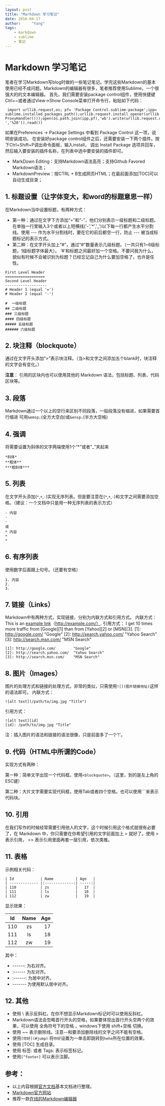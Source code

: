 ```yaml
---
layout: post
title: "Markdown 学习笔记"
date: 2016-04-17
author:     "Yang"
tags:
    - markdown
    - sublime
    - 笔记
---
```


# Markdown 学习笔记

笔者在学习Markdown写blog时做的一些笔记笔记。学完这些Markdown的基本使用已经不成问题。Markdown的编辑器有很多，笔者推荐使用Sublime，一个很强大的的文本编辑器。
首先，我们需要安装package control组件，使用快捷键 Ctrl+~或者通过View->Show Console菜单打开命令行，粘贴如下代码：
 
	 import urllib.request,os; pf= 'Package Control.sublime-package';ipp= sublime.installed_packages_path();urllib.request.install_opener(urllib.request.build_opener(urllib.request ProxyHandler()));open(os.path.join(ipp,pf),'wb').write(urllib.request.urlopen('[http://sublime.wbond.net/(http://sublime.wbond.net/)'+pf.replace(' ','%20')).read())

如果在Preferences → Package Settings 中看到 Package Control 这一项，说明安装成功。
在安装好package control组件之后，还需要安装一下两个插件。按下Ctrl+Shift+P调出命令面板，输入install， 调出 Install Package 选项并回车，然后输入要安装的插件名称，在列表中选中要安装的插件即可。

- MarkDown Editing：支持Markdown语法高亮；支持Github Favored Markdown语法；
- MarkdownPreview：按CTRL + B生成网页HTML；在最前面添加[TOC]可以自动生成目录；

## 1. 标题设置（让字体变大，和word的标题意思一样）
<!-- 生成目录使用 [TOC] 。 -->
在Markdown当中设置标题，有两种方式：

- 第一种：通过在文字下方添加“=”和“-”，他们分别表示一级标题和二级标题。
  在单独一行里输入3个或者以上短横线('-','*','_')以下每一行都产生水平分割线。使用 --- 作为水平分割线时，要在它的前后都空一行，防止 --- 被当成标题标记的表示方式。
- 第二种：在文字开头加上“#”，通过“#”数量表示几级标题。（一共只有1~6级标题，1级标题字体最大）。
‘#’和标题之间最好加一个空格。不要问我为什么，貌似有时候不会被识别为标题？已经忘记自己为什么要加空格了，也许是任性。

<!-- # 一级标题 -->

    First Level Header
    ==================
    Second Level Header
    -------------------
    # Header 1 (equal '=')
    # Header 2 (equal '-')

    #  一级标题
    ## 二级标题
    ### 三级标题
    #### 四级标题
    ##### 五级标题
    ###### 六级标题

## 2. 块注释（blockquote）
通过在文字开头添加“>”表示块注释。（当>和文字之间添加五个blank时，块注释的文字会有变化。）

**注意**：
引用的区块内也可以使用其他的 Markdown 语法，包括标题、列表、代码区块等。

## 3. 段落
Markdown通过一个以上的空行来区别不同段落，一般段落没有缩进，如果需要首行缩进
可用`&emsp;`(全方大空白)或`&ensp;`(半方大空格)

## 4. 强调
将需要设置为斜体的文字两端使用1个“*”或者“_”夹起来

    *斜体*
    **粗体**
    ***粗斜体***  

##  5. 列表
在文字开头添加(`*`,`+`,`-`)实现无序列表。但是要注意在(`*`,`+`,`-`)和文字之间需要添加空格。（建议：一个文档中只是用一种无序列表的表示方式）

    - 内容
    - 
    - 
    或
    * 内容
    * 
    *
 
## 6. 有序列表
使用数字后面跟上句号。（还要有空格）

    1. 内容
    2. 
    3. 

## 7. 链接（Links）
Markdown中有两种方式，实现链接，分别为内联方式和引用方式。
内联方式：This is an [example link](http://example.com/)（http://example.com/）.
引用方式：
I get 10 times more traffic from [Google][1] than from [Yahoo][2] or [MSN][3]. 
[1]: http://google.com/        "Google" 
[2]: http://search.yahoo.com/  "Yahoo Search" 
[3]: http://search.msn.com/    "MSN Search"

    [1]: http://google.com/        "Google" 
    [2]: http://search.yahoo.com/  "Yahoo Search" 
    [3]: http://search.msn.com/    "MSN Search"
 
## 8. 图片（Images）
图片的处理方式和链接的处理方式，非常的类似，只需使用`![](图片链接地址)`这样的语法即可。
内联方式：

    ![alt text](/path/to/img.jpg "Title")
引用方式：

    ![alt text][id] 
    [id]: /path/to/img.jpg "Title"

<!--  -->
注：插入图片的语法和链接的语法很像，只是前面多了一个'!'。

## 9. 代码（HTML中所谓的Code）
实现方式有两种：

第一种：简单文字出现一个代码框。使用`<blockquote>`。（这里，到的是左上角的ESC键）

第二种：大片文字需要实现代码框，使用Tab或者四个空格。也可以使用```来表示代码块。

## 10. 引用
在我们写作的时候经常需要引用他人的文字，这个时候引用这个格式就很有必要了，在 Markdown 中，你只需要在你希望引用的文字前面加上 > 就好了。使用 > 表示引用， >> 表示引用里面再套一层引用，依次类推。


## 11. 表格
示例相关代码：

    | Id            | Name          | Age   |
    | ------------- |:-------------:| -----:|
    | 110           | zs            |   17  |
    | 111           | ls            |   18  |
    | 112           | zw            |   19  |

显示效果：

| Id            | Name          | Age   |
| ------------- |:-------------:| -----:|
| 110           | zs            |   17  |
| 111           | ls            |   18  |
| 112           | zw            |   19  |

其中：

- ------: 为右对齐。
- :------ 为左对齐。
- :------: 为居中对齐。
- ------- 为使用默认居中对齐。

## 12. 其他

- 使用 \ 表示反斜杠。在你不想显示Markdown标记时可以使用反斜杠。
- Markdown语法会忽略首行开头的空格，如果要体现出首行开头空两个的效果，可以使用 全角符号下的空格 ，windows下使用 shift+空格 切换。
- 使用 ~~ 表示删除线。注意``~~``和要添加删除线的文字之间不能有空格。
- 使用``[你好](#jump)`` 将`你好`设置为一单击即跳转到`hehe`所在位置的效果。
- 使用 [TOC] 生成目录。
- 使用 标签: 或者 Tags: 表示标签标记。
- 使用`[^footer]` 可以表示注脚。

## 参考： 

* 以上内容根据[官方文档](http://daringfireball.net/projects/markdown/basics)基本文档进行整理。
* [Markdown官方网站](http://daringfireball.net/projects/markdown/) 
* 推荐一款[在线的Markdown编辑器](https://stackedit.io/)
